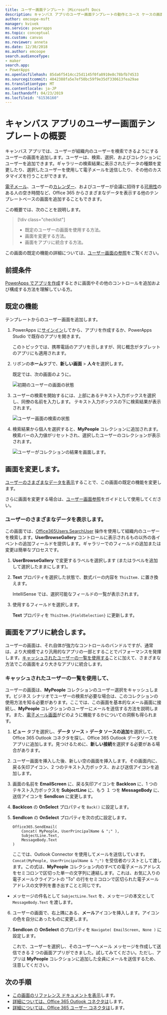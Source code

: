 ```yaml
---
title: ユーザー画面テンプレート |Microsoft Docs
description: キャンバス アプリのユーザー画面テンプレートの動作とユース ケースの画面を拡張する方法を理解します。
author: emcoope-msft
manager: kvivek
ms.service: powerapps
ms.topic: conceptual
ms.custom: canvas
ms.reviewer: anneta
ms.date: 12/30/2018
ms.author: emcoope
search.audienceType:
- maker
search.app:
- PowerApps
ms.openlocfilehash: 85da6f5414cc25d1145f0fa8910e8c78bfb74533
ms.sourcegitcommit: 4042388fa5e7ef50bc59f9e35df330613fea29ae
ms.translationtype: MT
ms.contentlocale: ja-JP
ms.lasthandoff: 04/23/2019
ms.locfileid: "61536160"
---
```

# <a name="overview-of-the-people-screen-template-for-canvas-apps"></a>キャンバス アプリのユーザー画面テンプレートの概要

キャンバス アプリでは、ユーザーが組織内のユーザーを検索できるようにするユーザーの画面を追加します。ユーザーは、検索、選択、およびコレクションにユーザーを追加できます。ギャラリーの検索結果に表示されたデータの種類を変更したり、選択したユーザーを使用して電子メールを送信したり、その他のカスタマイズを行うことができます。

[電子メール](email-screen-overview.md)、ユーザーの[カレンダー](calendar-screen-overview.md)、およびユーザーが会議に招待する[可用性](meeting-screen-overview.md)のある人の空き時間など、Office 365 からさまざまなデータを表示する他のテンプレートベースの画面を追加することもできます。

この概要では、次のことを説明します。
> [!div class="checklist"]
> * 既定のユーザーの画面を使用する方法。
> * 画面を変更する方法。
> * 画面をアプリに統合する方法。

この画面の既定の機能の詳細については、[ユーザー画面の参照](people-screen-reference.md)をご覧ください。

## <a name="prerequisite"></a>前提条件

[PowerApps でアプリを作成](../data-platform-create-app-scratch.md)するときに画面やその他のコントロールを追加および構成する方法を理解している方。

## <a name="default-functionality"></a>既定の機能

テンプレートからのユーザー画面を追加します。

1. PowerApps に[サインイン](http://web.powerapps.com?utm_source=padocs&utm_medium=linkinadoc&utm_campaign=referralsfromdoc)してから、アプリを作成するか、PowerApps Studio で既存のアプリを開きます。

    このトピックでは、携帯電話のアプリを示しますが、同じ概念がタブレットのアプリにも適用されます。

1. リボンの**ホーム**タブで、**新しい画面** > **人々**を選択します。

    既定では、次の画面のように。

    ![初期のユーザーの画面の状態](media/people-screen/people-screen-empty.png)

1. ユーザーの検索を開始するには、上部にあるテキスト入力ボックスを選択し、同僚の名前を入力します。 テキスト入力ボックスの下に検索結果が表示されます。

    ![ユーザー画面の検索の状態](media/people-screen/people-browse-gall-full.png)

1. 検索結果から個人を選択すると、**MyPeople** コレクションに追加されます。検索バーの入力値がリセットされ、選択したユーザーのコレクションが表示されます。

    ![ユーザーがコレクションの結果を画面します。](media/people-screen/people-people-gall-full.png)

## <a name="modify-the-screen"></a>画面を変更します。

[ユーザーのさまざまなデータを表示](people-screen-overview.md#show-different-data-for-people)することで、この画面の既定の機能を変更します。

さらに画面を変更する場合は、[ユーザー画面参照](./people-screen-reference.md)をガイドとして使用してください。

### <a name="show-different-data-for-people"></a>ユーザーのさまざまなデータを表示します。

この画面では、[Office365Users.SearchUser](https://docs.microsoft.com/connectors/office365users/#searchuser) 操作を使用して組織内のユーザーを検索します。**UserBrowseGallery** コントロールに表示されるもの以外の各イベントの追加フィールドを提供します。ギャラリーでのフィールドの追加または変更は簡単なプロセスです。

1. **UserBrowseGallery** で変更するラベルを選択します (またはラベルを追加して選択したままにします)。

1. **Text** プロパティを選択した状態で、数式バーの内容を `ThisItem.` に置き換えます。

    IntelliSense では、選択可能なフィールドの一覧が表示されます。

1. 使用するフィールドを選択します。

    **Text** プロパティを `ThisItem.{FieldSelection}` に更新します。

## <a name="integrate-the-screen-into-an-app"></a>画面をアプリに統合します。

ユーザーの画面は、それ自体が強力なコントロールのバンドルですが、通常は、より大規模でより汎用的なアプリの一部とすることでパフォーマンスを発揮します。[キャッシュされたユーザーの一覧を使用する](people-screen-overview.md#use-your-cached-list-of-people)ことに加えて、さまざまな方法でこの画面をより大きなアプリに統合します。

### <a name="use-your-cached-list-of-people"></a>キャッシュされたユーザーの一覧を使用して、

ユーザーの画面は、**MyPeople** コレクションのユーザー選択をキャッシュします。ビジネス シナリオでユーザーの検索が必要な場合は、このコレクションの使用方法を知る必要があります。ここでは、この画面を基本的なメール画面に接続し、**MyPeople** コレクションのユーザーにメールを送信する方法を説明します。また、[電子メール画面](./email-screen-overview.md)がどのように機能するかについての洞察も得られます。

1. **ビュー** タブを選択し、**データ ソース** > **データ ソースの追加**を選択して、Office 365 Outlook コネクタを探し、Office 365 Outlook データソースをアプリに追加します。見つけるために、**新しい接続**を選択する必要がある場合があります。
2. ユーザー画面を挿入した後、新しい空の画面を挿入します。その画面内に、戻る矢印アイコン、2 つのテキスト入力ボックス、および送信アイコンを追加します。
3. 画面の名前を **EmailScreen** に、戻る矢印アイコンを **BackIcon** に、1 つのテキスト入力ボックスを **SubjectLine** に、もう １ つを **MessageBody** に、送信アイコンを **SendIcon** に変更します。
4. **BackIcon** の **OnSelect** プロパティを `Back()` に設定します。
5. **SendIcon** の **OnSelect** プロパティを次の式に設定します。

    ```powerapps-dot
    Office365.SendEmail( 
        Concat( MyPeople, UserPrincipalName & ";" ), 
        SubjectLine.Text, 
        MessageBody.Text 
    )
    ```
    
    ここでは、Outlook Connector を使用してメールを送信しています。`Concat(MyPeople, UserPrincipalName & ";")` を受信者のリストとして渡します。この式は、**MyPeople** コレクション内のすべての電子メールアドレスをセミコロンで区切った単一の文字列に連結します。これは、お気に入りの電子メールクライアントの "To" の行をセミコロンで区切られた電子メールアドレスの文字列を書き出すことと同じです。
* メッセージの件名として `SubjectLine.Text` を、メッセージの本文として `MessageBody.Text` を渡します。
6. ユーザーの画面で、右上隅にある、**メール**アイコンを挿入します。アイコンの色を自分にあったものに変更します。
7. **SendIcon** の **OnSelect** のプロパティを `Navigate( EmailScreen, None )` に設定します。

    これで、ユーザーを選択し、そのユーザーへメール メッセージを作成して送信できる 2 つの画面アプリができました。試してみてください。ただし、アプリは **MyPeople** コレクションに追加した全員にメールを送信するため、注意してください。

## <a name="next-steps"></a>次の手順

* [この画面のリファレンス ドキュメントを表示](./people-screen-reference.md)します。
* [詳細については、Office 365 Outlook コネクタは](../connections/connection-office365-outlook.md)します。
* [詳細については、Office 365 ユーザー コネクタは](../connections/connection-office365-users.md)します。
